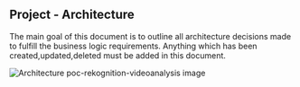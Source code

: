 Project - Architecture
---

The main goal of this document is to outline all architecture decisions made to fulfill the business logic requirements. Anything which has been created,updated,deleted must be added in this document.


![Architecture poc-rekognition-videoanalysis image](poc-rekognition-videoanalysis.png?raw=true)
